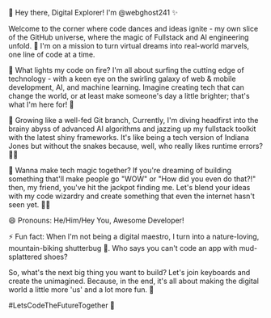 👋 Hey there, Digital Explorer! I'm @webghost241 ✨

Welcome to the corner where code dances and ideas ignite - my own slice of the GitHub universe, where the magic of Fullstack and AI engineering unfold. 🚀 I'm on a mission to turn virtual dreams into real-world marvels, one line of code at a time.

👀 What lights my code on fire?
I'm all about surfing the cutting edge of technology - with a keen eye on the swirling galaxy of web & mobile development, AI, and machine learning. Imagine creating tech that can change the world, or at least make someone's day a little brighter; that's what I'm here for! 🌟

🌱 Growing like a well-fed Git branch,
Currently, I'm diving headfirst into the brainy abyss of advanced AI algorithms and jazzing up my fullstack toolkit with the latest shiny frameworks. It's like being a tech version of Indiana Jones but without the snakes because, well, who really likes runtime errors? 🐍🚫

💞️ Wanna make tech magic together?
If you're dreaming of building something that'll make people go "WOW" or "How did you even do that?!" then, my friend, you've hit the jackpot finding me. Let's blend your ideas with my code wizardry and create something that even the internet hasn't seen yet. 🎩✨

😄 Pronouns: He/Him/Hey You, Awesome Developer!

⚡ Fun fact: When I'm not being a digital maestro, I turn into a nature-loving, mountain-biking shutterbug 📸. Who says you can't code an app with mud-splattered shoes?

So, what's the next big thing you want to build? Let's join keyboards and create the unimagined. Because, in the end, it's all about making the digital world a little more 'us' and a lot more fun. 🎉

#LetsCodeTheFutureTogether 🌈
